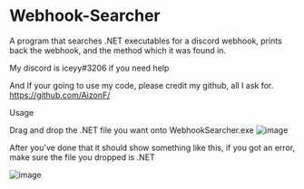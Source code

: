# Webhook-Searcher
A program that searches .NET executables for a discord webhook, prints back the webhook, and the method which it was found in.

My discord is iceyy#3206 if you need help

And If your going to use my code, please credit my github, all I ask for.
https://github.com/AizonF/


Usage


Drag and drop the .NET file you want onto WebhookSearcher.exe
![image](https://user-images.githubusercontent.com/78241866/133640336-6508d81e-6362-45b0-ac42-4e083dd87e8f.png)

After you've done that it should show something like this, if you got an error, make sure the file you dropped is .NET


![image](https://user-images.githubusercontent.com/78241866/133640775-d398db40-3910-4100-b5e5-e74bb6b8a5c5.png)





